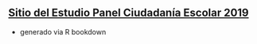 ## [Sitio del Estudio Panel Ciudadanía Escolar 2019](https://anaisherrera.github.io/reporte-paces/)

- generado via R bookdown
